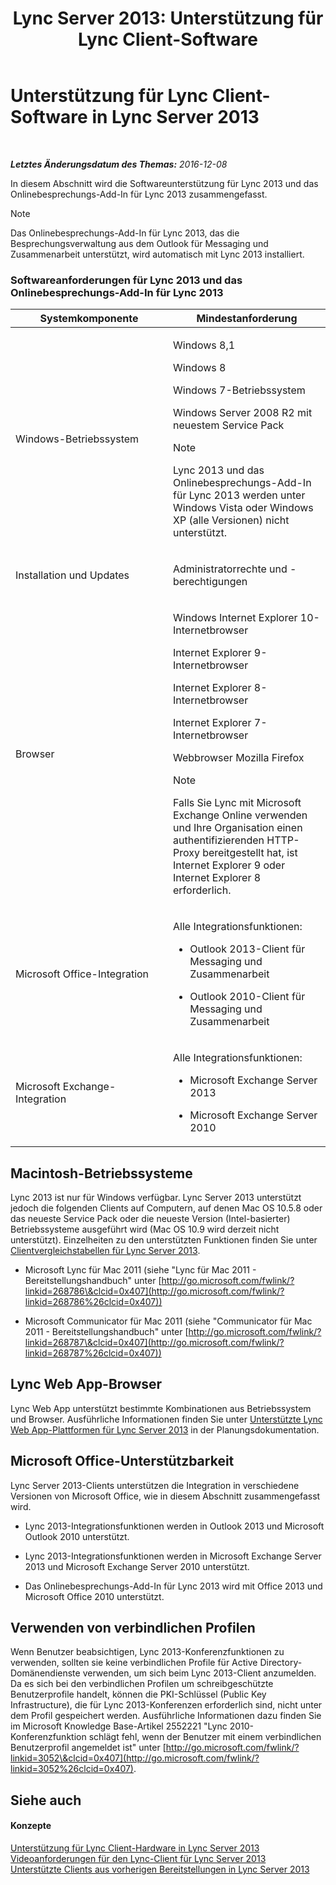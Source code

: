 ﻿---
title: 'Lync Server 2013: Unterstützung für Lync Client-Software'
TOCTitle: Unterstützung für Lync Client-Software
ms:assetid: a6851e38-ba9a-4f19-9aa7-d8accf4d62b3
ms:mtpsurl: https://technet.microsoft.com/de-de/library/Gg412781(v=OCS.15)
ms:contentKeyID: 49294994
ms.date: 12/10/2016
mtps_version: v=OCS.15
ms.translationtype: HT
---

# Unterstützung für Lync Client-Software in Lync Server 2013

 

_**Letztes Änderungsdatum des Themas:** 2016-12-08_

In diesem Abschnitt wird die Softwareunterstützung für Lync 2013 und das Onlinebesprechungs-Add-In für Lync 2013 zusammengefasst.


> [!NOTE]
> Das Onlinebesprechungs-Add-In für Lync&nbsp;2013, das die Besprechungsverwaltung aus dem Outlook für Messaging und Zusammenarbeit unterstützt, wird automatisch mit Lync 2013 installiert.



### Softwareanforderungen für Lync 2013 und das Onlinebesprechungs-Add-In für Lync 2013

<table>
<colgroup>
<col style="width: 50%" />
<col style="width: 50%" />
</colgroup>
<thead>
<tr class="header">
<th>Systemkomponente</th>
<th>Mindestanforderung</th>
</tr>
</thead>
<tbody>
<tr class="odd">
<td><p>Windows-Betriebssystem</p></td>
<td><p>Windows 8,1</p>
<p>Windows 8</p>
<p>Windows 7-Betriebssystem</p>
<p>Windows Server 2008 R2 mit neuestem Service Pack</p>
<div>

> [!NOTE]
> Lync 2013 und das Onlinebesprechungs-Add-In für Lync&nbsp;2013 werden unter Windows Vista oder Windows XP (alle Versionen) nicht unterstützt.


</div></td>
</tr>
<tr class="even">
<td><p>Installation und Updates</p></td>
<td><p>Administratorrechte und -berechtigungen</p></td>
</tr>
<tr class="odd">
<td><p>Browser</p></td>
<td><p>Windows Internet Explorer 10-Internetbrowser</p>
<p>Internet Explorer 9-Internetbrowser</p>
<p>Internet Explorer 8-Internetbrowser</p>
<p>Internet Explorer 7-Internetbrowser</p>
<p>Webbrowser Mozilla Firefox</p>
<div>

> [!NOTE]
> Falls Sie Lync mit Microsoft Exchange Online verwenden und Ihre Organisation einen authentifizierenden HTTP-Proxy bereitgestellt hat, ist Internet Explorer&nbsp;9 oder Internet Explorer&nbsp;8 erforderlich.


</div></td>
</tr>
<tr class="even">
<td><p>Microsoft Office-Integration</p></td>
<td><p>Alle Integrationsfunktionen:</p>
<ul>
<li><p>Outlook 2013-Client für Messaging und Zusammenarbeit</p></li>
<li><p>Outlook 2010-Client für Messaging und Zusammenarbeit</p></li>
</ul></td>
</tr>
<tr class="odd">
<td><p>Microsoft Exchange-Integration</p></td>
<td><p>Alle Integrationsfunktionen:</p>
<ul>
<li><p>Microsoft Exchange Server 2013</p></li>
<li><p>Microsoft Exchange Server 2010</p></li>
</ul></td>
</tr>
</tbody>
</table>


## Macintosh-Betriebssysteme

Lync 2013 ist nur für Windows verfügbar. Lync Server 2013 unterstützt jedoch die folgenden Clients auf Computern, auf denen Mac OS 10.5.8 oder das neueste Service Pack oder die neueste Version (Intel-basierter) Betriebssysteme ausgeführt wird (Mac OS 10.9 wird derzeit nicht unterstützt). Einzelheiten zu den unterstützten Funktionen finden Sie unter [Clientvergleichstabellen für Lync Server 2013](lync-server-2013-desktop-client-comparison-tables.md).

  - Microsoft Lync für Mac 2011 (siehe "Lync für Mac 2011 - Bereitstellungshandbuch" unter [http://go.microsoft.com/fwlink/?linkid=268786\&clcid=0x407](http://go.microsoft.com/fwlink/?linkid=268786%26clcid=0x407))

  - Microsoft Communicator für Mac 2011 (siehe "Communicator für Mac 2011 - Bereitstellungshandbuch" unter [http://go.microsoft.com/fwlink/?linkid=268787\&clcid=0x407](http://go.microsoft.com/fwlink/?linkid=268787%26clcid=0x407))

## Lync Web App-Browser

Lync Web App unterstützt bestimmte Kombinationen aus Betriebssystem und Browser. Ausführliche Informationen finden Sie unter [Unterstützte Lync Web App-Plattformen für Lync Server 2013](lync-server-2013-lync-web-app-supported-platforms.md) in der Planungsdokumentation.

## Microsoft Office-Unterstützbarkeit

Lync Server 2013-Clients unterstützen die Integration in verschiedene Versionen von Microsoft Office, wie in diesem Abschnitt zusammengefasst wird.

  - Lync 2013-Integrationsfunktionen werden in Outlook 2013 und Microsoft Outlook 2010 unterstützt.

  - Lync 2013-Integrationsfunktionen werden in Microsoft Exchange Server 2013 und Microsoft Exchange Server 2010 unterstützt.

  - Das Onlinebesprechungs-Add-In für Lync 2013 wird mit Office 2013 und Microsoft Office 2010 unterstützt.

## Verwenden von verbindlichen Profilen

Wenn Benutzer beabsichtigen, Lync 2013-Konferenzfunktionen zu verwenden, sollten sie keine verbindlichen Profile für Active Directory-Domänendienste verwenden, um sich beim Lync 2013-Client anzumelden. Da es sich bei den verbindlichen Profilen um schreibgeschützte Benutzerprofile handelt, können die PKI-Schlüssel (Public Key Infrastructure), die für Lync 2013-Konferenzen erforderlich sind, nicht unter dem Profil gespeichert werden. Ausführliche Informationen dazu finden Sie im Microsoft Knowledge Base-Artikel 2552221 "Lync 2010-Konferenzfunktion schlägt fehl, wenn der Benutzer mit einem verbindlichen Benutzerprofil angemeldet ist" unter [http://go.microsoft.com/fwlink/?linkid=3052\&clcid=0x407](http://go.microsoft.com/fwlink/?linkid=3052%26clcid=0x407).

## Siehe auch

#### Konzepte

[Unterstützung für Lync Client-Hardware in Lync Server 2013](lync-server-2013-lync-client-hardware-support.md)  
[Videoanforderungen für den Lync-Client für Lync Server 2013](lync-server-2013-lync-client-video-requirements.md)  
[Unterstützte Clients aus vorherigen Bereitstellungen in Lync Server 2013](lync-server-2013-supported-clients-from-previous-deployments.md)

